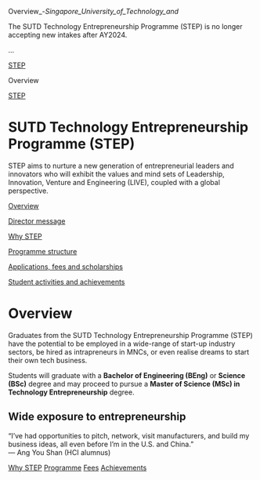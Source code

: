 Overview_-_Singapore_University_of_Technology_and_



The SUTD Technology Entrepreneurship Programme (STEP) is no longer accepting new intakes after AY2024.

…

 [STEP](/education/undergraduate/special-programmes/step) 

Overview

[STEP](https://www.sutd.edu.sg/education/undergraduate/special-programmes/step)

SUTD Technology Entrepreneurship Programme (STEP)
=================================================

STEP aims to nurture a new generation of entrepreneurial leaders and innovators who will exhibit the values and mind sets of Leadership, Innovation, Venture and Engineering (LIVE), coupled with a global perspective.

[Overview](/education/undergraduate/special-programmes/step/overview/#tabs)

[Director message](/education/undergraduate/special-programmes/step/director-message/#tabs)

[Why STEP](/education/undergraduate/special-programmes/step/why/#tabs)

[Programme structure](/education/undergraduate/special-programmes/step/programme-structure/#tabs)

[Applications, fees and scholarships](/education/undergraduate/special-programmes/step/applications-fees-scholarships/#tabs)

[Student activities and achievements](/education/undergraduate/special-programmes/step/student-achievements/#tabs)

Overview
========

Graduates from the SUTD Technology Entrepreneurship Programme (STEP) have the potential to be employed in a wide-range of start-up industry sectors, be hired as intrapreneurs in MNCs, or even realise dreams to start their own tech business.

Students will graduate with a **Bachelor of Engineering (BEng)** or **Science (BSc)** degree and may proceed to pursue a **Master of Science (MSc) in Technology Entrepreneurship** degree.

Wide exposure to entrepreneurship
---------------------------------

“I’ve had opportunities to pitch, network, visit manufacturers, and build my business ideas, all even before I’m in the U.S. and China.”  
— Ang You Shan (HCI alumnus)

[Why STEP](/education/undergraduate/special-programmes/step/why/)
[Programme](/education/undergraduate/special-programmes/step/programme-structure/)
[Fees](/education/undergraduate/special-programmes/step/applications-fees-scholarships/)
[Achievements](/education/undergraduate/special-programmes/step/student-achievements/)

